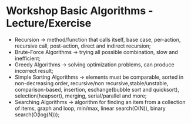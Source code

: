 # Workshop Basic Algorithms - Lecture/Exercise

- Recursion -> method/function that calls itself, base case, per-action, recursive call, post-action, direct and indirect recursion;
- Brute-Force Algorithms -> trying all possible combination, slow and inefficient;
- Greedy Algorithms -> solving optimization problems, can produce incorrect result;
- Simple Sorting Algorithms -> elements must be comparable, sorted in non-decreasing order, recursive/non recursive,stable/unstable, comparison-based, insertion, eschange(bubble sort and quicksort), selection(heapsort), merging, serial/parallel and more;
- Searching Algorithms -> algorithm for finding an item from a collection of items, graph and loop, min/max, linear search(O(N)), binary search(O(log(N))); 
